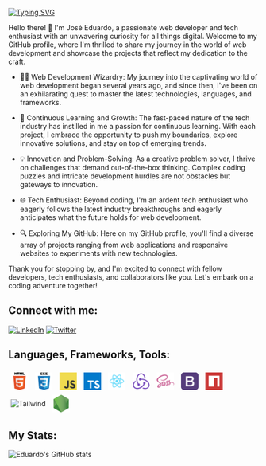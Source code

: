 [![Typing SVG](https://readme-typing-svg.demolab.com?font=Fira+Code&pause=1000&color=185DF7&width=435&lines=Hello+everyone%2C+Welcome+to+my+Github;I'm+Jos%C3%A9+Eduardo+a+Web+Developer)](https://git.io/typing-svg)

Hello there! 👋 I'm José Eduardo, a passionate web developer and tech enthusiast with an unwavering curiosity for all things digital. Welcome to my GitHub profile, where I'm thrilled to share my journey in the world of web development and showcase the projects that reflect my dedication to the craft.

- 👨‍💻 Web Development Wizardry:
My journey into the captivating world of web development began several years ago, and since then, I've been on an exhilarating quest to master the latest technologies, languages, and frameworks.

- 🚀 Continuous Learning and Growth:
The fast-paced nature of the tech industry has instilled in me a passion for continuous learning. With each project, I embrace the opportunity to push my boundaries, explore innovative solutions, and stay on top of emerging trends.

- 💡 Innovation and Problem-Solving:
As a creative problem solver, I thrive on challenges that demand out-of-the-box thinking. Complex coding puzzles and intricate development hurdles are not obstacles but gateways to innovation.

- 🌐 Tech Enthusiast:
Beyond coding, I'm an ardent tech enthusiast who eagerly follows the latest industry breakthroughs and eagerly anticipates what the future holds for web development.

- 🔍 Exploring My GitHub:
Here on my GitHub profile, you'll find a diverse array of projects ranging from web applications and responsive websites to experiments with new technologies.

Thank you for stopping by, and I'm excited to connect with fellow developers, tech enthusiasts, and collaborators like you. Let's embark on a coding adventure together!

## Connect with me:

[![LinkedIn](https://img.shields.io/badge/LinkedIn-0077B5?style=for-the-badge&logo=linkedin&logoColor=white)](https://www.linkedin.com/in/EduardoWebSolutions/)
[![Twitter](https://img.shields.io/badge/Twitter-1DA1F2?style=for-the-badge&logo=twitter&logoColor=white)](https://twitter.com/EduardoWebSlt)

## Languages, Frameworks, Tools:

<p float="left">
<img style="padding:5px;" align="center" alt="HTML5" width="35px" src="https://raw.githubusercontent.com/github/explore/80688e429a7d4ef2fca1e82350fe8e3517d3494d/topics/html/html.png"/>
<img style="padding:5px;" align="center" alt="CSS3" width="35px" src="https://raw.githubusercontent.com/github/explore/80688e429a7d4ef2fca1e82350fe8e3517d3494d/topics/css/css.png"/>
<img style="padding:5px;" align="center" alt="Javascript" width="35px" src="https://raw.githubusercontent.com/github/explore/80688e429a7d4ef2fca1e82350fe8e3517d3494d/topics/javascript/javascript.png"/>
<img style="padding:5px;" align="center" alt="Typescript" width="35px" src="https://raw.githubusercontent.com/github/explore/80688e429a7d4ef2fca1e82350fe8e3517d3494d/topics/typescript/typescript.png"/>
<img style="padding:5px;" align="center" alt="ReactJs" width="35px" src="https://raw.githubusercontent.com/github/explore/80688e429a7d4ef2fca1e82350fe8e3517d3494d/topics/react/react.png"/>
<img style="padding:5px;" align="center" alt="Redux" width="35px" src="https://raw.githubusercontent.com/github/explore/80688e429a7d4ef2fca1e82350fe8e3517d3494d/topics/redux/redux.png"/>
<img style="padding:5px;" align="center" alt="Sass" width="35px" src="https://raw.githubusercontent.com/github/explore/80688e429a7d4ef2fca1e82350fe8e3517d3494d/topics/sass/sass.png"/>
<img style="padding:5px;" align="center" alt="Bootstrap" width="35px" src="https://raw.githubusercontent.com/github/explore/80688e429a7d4ef2fca1e82350fe8e3517d3494d/topics/bootstrap/bootstrap.png"/>
<img style="padding:5px;" align="center" alt="NPM" width="35px" src="https://raw.githubusercontent.com/github/explore/80688e429a7d4ef2fca1e82350fe8e3517d3494d/topics/npm/npm.png"/>
<img style="padding:5px;" align="center" alt="Tailwind" width="35px" src="https://static-00.iconduck.com/assets.00/tailwind-css-icon-512x307-1v56l8ed.png"/>
<img style="padding:5px;" align="center" alt="NodeJS" width="35px" src="https://raw.githubusercontent.com/github/explore/80688e429a7d4ef2fca1e82350fe8e3517d3494d/topics/nodejs/nodejs.png"/>
</p>

## My Stats:

![Eduardo's GitHub stats](https://github-readme-stats.vercel.app/api?username=EduardoWebSolutions&show_icons=true&theme=cobalt)

<!---
EduardoWebSolutions/EduardoWebSolutions is a ✨ special ✨ repository because its `README.md` (this file) appears on your GitHub profile.
You can click the Preview link to take a look at your changes.
--->
